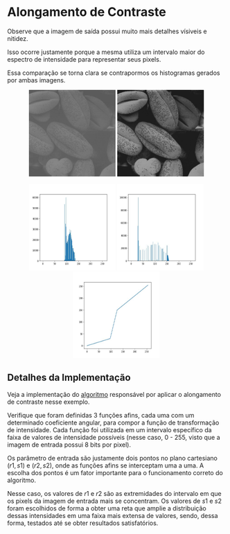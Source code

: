 # Alongamento de Contraste

Observe que a imagem de saída possui muito mais detalhes vísiveis e nitidez.

Isso ocorre justamente porque a mesma utiliza um intervalo maior do espectro de intensidade para representar seus pixels.

Essa comparação se torna clara se contrapormos os histogramas gerados por ambas imagens.

<p align="center">
    <img src="../readmeImg/pollen.jpg" width="200px" height="200px">
    <img src="../readmeImg/pollen_output.jpg" width="200px" height="200px">
</p>

<p align="center">
    <img src="./readmeImg/hist_pollen_input.jpg" width="200px" height="200px">
    <img src="./readmeImg/hist_pollen_output.jpg" width="200px" height="200px">
    <img src="./readmeImg/func.jpg" width="200px" height="200px">
</p>

## Detalhes da Implementação

Veja a implementação do [algoritmo](alongamentoContraste.py) responsável por aplicar o alongamento de contraste nesse exemplo.

Verifique que foram definidas 3 funções afins, cada uma com um determinado coeficiente angular, para compor a função de transformação de intensidade. Cada função foi utilizada em um intervalo específico da faixa de valores de intensidade possíveis (nesse caso, 0 - 255, visto que a imagem de entrada possui 8 bits por pixel).

Os parâmetro de entrada são justamente dois pontos no plano cartesiano $(r1, s1)$ e $(r2, s2)$, onde as funções afins se interceptam uma a uma. A escolha dos pontos é um fator importante para o funcionamento correto do algoritmo.

Nesse caso, os valores de $r1$ e $r2$ são as extremidades do intervalo em que os pixels da imagem de entrada mais se concentram. Os valores de $s1$ e $s2$ foram escolhidos de forma a obter uma reta que amplie a distribuição dessas intensidades em uma faixa mais extensa de valores, sendo, dessa forma, testados até se obter resultados satisfatórios.